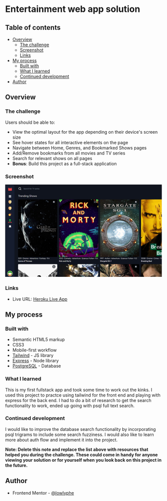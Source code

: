 # Entertainment web app solution

## Table of contents

- [Overview](#overview)
  - [The challenge](#the-challenge)
  - [Screenshot](#screenshot)
  - [Links](#links)
- [My process](#my-process)
  - [Built with](#built-with)
  - [What I learned](#what-i-learned)
  - [Continued development](#continued-development)
- [Author](#author)

## Overview

### The challenge

Users should be able to:

- View the optimal layout for the app depending on their device's screen size
- See hover states for all interactive elements on the page
- Navigate between Home, Genres, and Bookmarked Shows pages
- Add/Remove bookmarks from all movies and TV series
- Search for relevant shows on all pages
- **Bonus**: Build this project as a full-stack application

### Screenshot

![screenshot](client/assets/Screenshot.png)

### Links

- Live URL: [Heroku Live App](https://entertainment-web-app-lowlyphe.herokuapp.com/)

## My process

### Built with

- Semantic HTML5 markup
- CSS3
- Mobile-first workflow
- [Tailwind](https://tailwindcss.com/) - JS library
- [Express](https://expressjs.com/) - Node library
- [PostgreSQL](https://www.postgresql.org/) - Database

### What I learned

This is my first fullstack app and took some time to work out the kinks. I used this project to practce using tailwind for the front end and playing with express for the back end. I had to do a bit of research to get the search functionality to work, ended up going with psql full text search.

### Continued development

I would like to improve the database search functionality by incorporating psql trigrams to include some search fuzziness. I would also like to learn more about auth flow and implement it into the project.

**Note: Delete this note and replace the list above with resources that helped you during the challenge. These could come in handy for anyone viewing your solution or for yourself when you look back on this project in the future.**

## Author

- Frontend Mentor - [@lowlyphe](https://www.frontendmentor.io/profile/lowlyphe)
